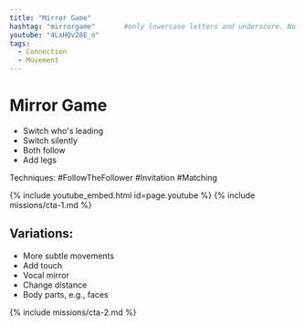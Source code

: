 ```yaml
---
title: "Mirror Game"
hashtag: "mirrorgame"       #only lowercase letters and underscore. No dashes!
youtube: "4LxHQv28E_o"
tags:
  - Connection
  - Movement
---
```


# Mirror Game #

* Switch who's leading
* Switch silently
* Both follow
* Add legs

Techniques: #FollowTheFollower #Invitation #Matching

{% include youtube_embed.html id=page.youtube %}
{% include missions/cta-1.md %}
## Variations: ##
* More subtle movements
* Add touch
* Vocal mirror
* Change distance
* Body parts, e.g., faces 

{% include missions/cta-2.md %}
